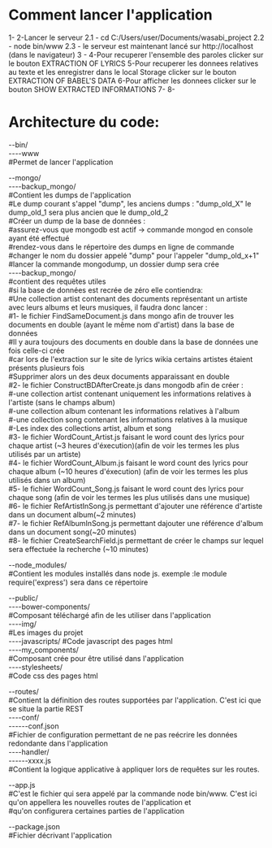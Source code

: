 
Comment lancer l'application
=======
1-
2-Lancer le serveur
	2.1 - cd C:/Users/user/Documents/wasabi_project
	2.2 - node bin/www
	2.3 - le serveur est maintenant lancé sur http://localhost (dans le navigateur)
3 - 
4-Pour recuperer l'ensemble des paroles clicker sur le bouton EXTRACTION OF LYRICS
5-Pour recuperer les donnees relatives au texte et les enregistrer dans le local Storage clicker sur le bouton EXTRACTION OF BABEL'S DATA
6-Pour afficher les donnees clicker sur le bouton SHOW EXTRACTED INFORMATIONS
7-
8-


Architecture du code:
=======
--bin/  
----www  
	#Permet de lancer l'application  



--mongo/  
----backup_mongo/  
	#Contient les dumps de l'application  
	#Le dump courant s'appel "dump", les anciens dumps : "dump_old_X" le dump_old_1 sera plus ancien que le dump_old_2  
	#Créer un dump de la base de données :   
		#assurez-vous que mongodb est actif -> commande mongod en console ayant été effectué  
		#rendez-vous dans le répertoire des dumps en ligne de commande   
		#changer le nom du dossier appelé "dump" pour l'appeler "dump_old_x+1"  
		#lancer la commande mongodump, un dossier dump sera crée  
----backup_mongo/  
	#contient des requêtes utiles  
	#si la base de données est recrée de zéro elle contiendra:  
		#Une collection artist contenant des documents représentant un artiste avec leurs albums et leurs musiques, il faudra donc lancer :  
			#1- le fichier FindSameDocument.js dans mongo afin de trouver les documents en double (ayant le même nom d'artist) dans la base de données  
				#Il y aura toujours des documents en double dans la base de données une fois celle-ci crée  
				#car lors de l'extraction  sur le site de lyrics wikia certains artistes étaient présents plusieurs fois  
				#Supprimer alors un des deux documents apparaissant en double  
			#2- le fichier ConstructBDAfterCreate.js dans mongodb afin de créer :   
				#-une collection artist contenant uniquement les informations relatives à l'artiste (sans le champs album)  
				#-une collection album contenant les informations relatives à l'album  
				#-une collection song contenant les informations relatives à la musique  
				#-Les index des collections artist, album et song  
			#3- le fichier WordCount_Artist.js faisant le word count des lyrics pour chaque artist (~3 heures d'éxecution)(afin de voir les termes les plus utilisés par un artiste)  
			#4- le fichier WordCount_Album.js faisant le word count des lyrics pour chaque album (~10 heures d'éxecution) (afin de voir les termes les plus utilisés dans un album)  
			#5- le fichier WordCount_Song.js faisant le word count des lyrics pour chaque song (afin de voir les termes les plus utilisés dans une musique)  
			#6- le fichier RefArtistInSong.js permettant d'ajouter une référence d'artiste dans un document album(~2 minutes)  
			#7- le fichier RefAlbumInSong.js permettant dajouter une référence d'album dans un document song(~20 minutes)  
			#8- le fichier CreateSearchField.js permettant de créer le champs sur lequel sera effectuée la recherche (~10 minutes)  

--node_modules/  
	#Contient les modules installés dans node js. exemple :le module require('express') sera dans ce répertoire  



--public/  
----bower-components/  
	#Composant téléchargé afin de les utiliser dans l'application  
----img/  
	#Les images du projet  
----javascripts/ 
	#Code javascript des pages html  
----my_components/  
	#Composant crée pour être utilisé dans l'application  
----stylesheets/  
	#Code css des pages html  



--routes/  
	#Contient la définition des routes supportées par l'application. C'est ici que se situe la partie REST  
----conf/  
------conf.json  
	#Fichier de configuration permettant  de ne pas reécrire les données redondante dans l'application  
----handler/  
------xxxx.js  
	#Contient la logique applicative à appliquer lors de requêtes sur les routes.   



--app.js  
	#C'est le fichier qui sera appelé par la commande node bin/www. C'est ici qu'on appellera les nouvelles routes de l'application et   
        #qu'on configurera certaines parties de l'application  



--package.json  
	#Fichier décrivant l'application  



